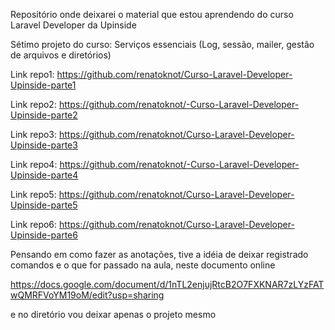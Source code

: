 Repositório onde deixarei o material que estou aprendendo do curso Laravel Developer da Upinside

Sétimo projeto do curso: Serviços essenciais (Log, sessão, mailer, gestão de arquivos e diretórios)

Link repo1: https://github.com/renatoknot/Curso-Laravel-Developer-Upinside-parte1

Link repo2: https://github.com/renatoknot/-Curso-Laravel-Developer-Upinside-parte2

Link repo3: https://github.com/renatoknot/Curso-Laravel-Developer-Upinside-parte3

Link repo4: https://github.com/renatoknot/-Curso-Laravel-Developer-Upinside-parte4

Link repo5: https://github.com/renatoknot/Curso-Laravel-Developer-Upinside-parte5

Link repo6: https://github.com/renatoknot/Curso-Laravel-Developer-Upinside-parte6

Pensando em como fazer as anotações, tive a idéia de deixar registrado comandos e o que for passado na aula, neste documento online

https://docs.google.com/document/d/1nTL2enjujRtcB2O7FXKNAR7zLYzFATwQMRFVoYM19oM/edit?usp=sharing

e no diretório vou deixar apenas o projeto mesmo
